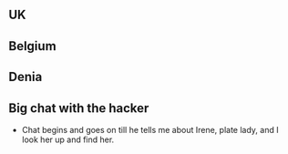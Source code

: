 ## UK

## Belgium

## Denia

## Big chat with the hacker

- Chat begins and goes on till he tells me about Irene, plate lady, and I look her up and find her.